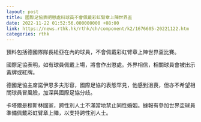 ```yaml
---
layout: post
title: 國際足協表明懲處料球員不會佩戴彩虹臂章上陣世界盃
date: 2022-11-22 01:52:56.000000000 +08:00
link: https://news.rthk.hk/rthk/ch/component/k2/1676605-20221122.htm
categories: rthk
---
```


預料包括德國隊隊長紐亞在內的球員，不會佩戴彩虹臂章上陣世界盃比賽。

國際足協表明，如有球員佩戴上場，將會作出懲處。外界相信，相關球員會被出示黃牌或紅牌。

德國足協主席諾伊恩多夫形容，國際足協的表態罕見，他感到沮喪，但亦不希望相關球員冒風險，加深與國際足協分歧。

卡塔爾是穆斯林國家，跨性別人士不滿當地禁止同性婚姻。據報有參加世界盃球員準備佩戴彩虹臂章上陣，以支持跨性別人士。
